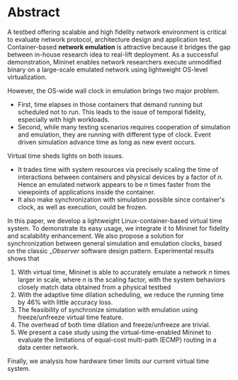 Abstract
========

A testbed offering scalable and high fidelity network environment is critical to evaluate network protocol, architecture design and application test.
Container-based __network emulation__ is attractive because it bridges the gap between in-house research idea to real-lift deployment.
As a successful demonstration, Mininet enables network researchers execute unmodified binary on a large-scale emulated network using lightweight OS-level virtualization.

However, the OS-wide wall clock in emulation brings two major problem.
* First, time elapses in those containers that demand running but scheduled not to run.
This leads to the issue of temporal fidelity, especially with high workloads.
* Second, while many testing scenarios requires cooperation of simulation and emulation, they are running with different type of clock.
Event driven simulation advance time as long as new event occurs.

Virtual time sheds lights on both issues.
* It trades time with system resources via precisely scaling the time of interactions between containers and physical devices by a factor of _n_.
Hence an emulated network appears to be _n_ times faster from the viewpoints of applications inside the container.
* It also make synchronization with simulation possible since container's clock, as well as execution, could be frozen.

In this paper, we develop a lightweight Linux-container-based virtual time system.
To demonstrate its easy usage, we integrate it to Mininet for fidelity and scalability enhancement.
We also propose a solution for synchronization between general simulation and emulation clocks, based on the classic __Observer_ software design pattern.
Experimental results shows that 
1. With virtual time, Mininet is able to accurately emulate a network _n_ times larger in scale, 
where _n_ is the scaling factor, with the system behaviors closely match data obtained from a physical testbed
2. With the adaptive time dilation scheduling, we reduce the running time by 46\% with little accuracy loss.
3. The feasibility of synchronize simulation with emulation using freeze/unfreeze virtual time feature.
4. The overhead of both time dilation and freeze/unfreeze are trivial.
5. We present a case study using the virtual-time-enabled Mininet to evaluate the limitations of equal-cost multi-path (ECMP) routing in a data center network. 

Finally, we analysis how hardware timer limits our current virtual time system.


